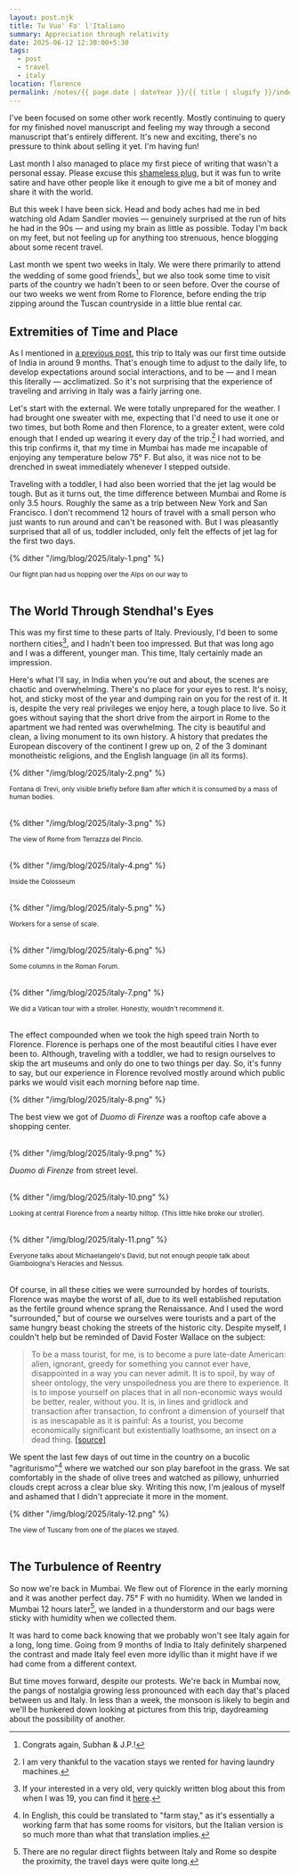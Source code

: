 ```yaml
---
layout: post.njk
title: Tu Vuo' Fa' l'Italiano
summary: Appreciation through relativity
date: 2025-06-12 12:30:00+5:30
tags:
  - post
  - travel
  - italy
location: florence
permalink: /notes/{{ page.date | dateYear }}/{{ title | slugify }}/index.html
---
```


I've been focused on some other work recently. Mostly continuing to query for my finished novel manuscript and feeling my way through a second manuscript that's entirely different. It's new and exciting, there's no pressure to think about selling it yet. I'm having fun!

Last month I also managed to place my first piece of writing that wasn't a personal essay. Please excuse this [shameless plug](https://www.mcsweeneys.net/articles/artificial-intelligence-could-never-do-my-job-because-it-cant-microdose-ketamine-before-board-meetings), but it was fun to write satire and have other people like it enough to give me a bit of money and share it with the world.

But this week I have been sick. Head and body aches had me in bed watching old Adam Sandler movies — genuinely surprised at the run of hits he had in the 90s — and using my brain as little as possible. Today I'm back on my feet, but not feeling up for anything too strenuous, hence blogging about some recent travel.

Last month we spent two weeks in Italy. We were there primarily to attend the wedding of some good friends[^1], but we also took some time to visit parts of the country we hadn't been to or seen before. Over the course of our two weeks we went from Rome to Florence, before ending the trip zipping around the Tuscan countryside in a little blue rental car.

## Extremities of Time and Place

As I mentioned in [a previous post](/notes/2025/goa-and-thekkady/), this trip to Italy was our first time outside of India in around 9 months. That's enough time to adjust to the daily life, to develop expectations around social interactions, and to be — and I mean this literally — acclimatized. So it's not surprising that the experience of traveling and arriving in Italy was a fairly jarring one.

Let's start with the external. We were totally unprepared for the weather. I had brought one sweater with me, expecting that I'd need to use it one or two times, but both Rome and then Florence, to a greater extent, were cold enough that I ended up wearing it every day of the trip.[^2] I had worried, and this trip confirms it, that my time in Mumbai has made me incapable of enjoying any temperature below 75° F. But also, it was nice not to be drenched in sweat immediately whenever I stepped outside.

Traveling with a toddler, I had also been worried that the jet lag would be tough. But as it turns out, the time difference between Mumbai and Rome is only 3.5 hours. Roughly the same as a trip between New York and San Francisco. I don't recommend 12 hours of travel with a small person who just wants to run around and can't be reasoned with. But I was pleasantly surprised that all of us, toddler included, only felt the effects of jet lag for the first two days.

{% dither "/img/blog/2025/italy-1.png" %}
<div class="center-text"><small>Our flight plan had us hopping over the Alps on our way to</small></div><br />

## The World Through Stendhal's Eyes

This was my first time to these parts of Italy. Previously, I'd been to some northern cities[^3], and I hadn't been too impressed. But that was long ago and I was a different, younger man. This time, Italy certainly made an impression.

Here's what I'll say, in India when you're out and about, the scenes are chaotic and overwhelming. There's no place for your eyes to rest. It's noisy, hot, and sticky most of the year and dumping rain on you for the rest of it. It is, despite the very real privileges we enjoy here, a tough place to live. So it goes without saying that the short drive from the airport in Rome to the apartment we had rented was overwhelming. The city is beautiful and clean, a living monument to its own history. A history that predates the European discovery of the continent I grew up on, 2 of the 3 dominant monotheistic religions, and the English language (in all its forms).

{% dither "/img/blog/2025/italy-2.png" %}
<div class="center-text"><small>Fontana di Trevi, only visible briefly before 8am after which it is consumed by a mass of human bodies.</small></div><br />

{% dither "/img/blog/2025/italy-3.png" %}
<div class="center-text"><small>The view of Rome from Terrazza del Pincio.</small></div><br />

{% dither "/img/blog/2025/italy-4.png" %}
<div class="center-text"><small>Inside the Colosseum</small></div><br />

{% dither "/img/blog/2025/italy-5.png" %}
<div class="center-text"><small>Workers for a sense of scale.</small></div><br />

{% dither "/img/blog/2025/italy-6.png" %}
<div class="center-text"><small>Some columns in the Roman Forum.</small></div><br />

{% dither "/img/blog/2025/italy-7.png" %}
<div class="center-text"><small>We did a Vatican tour with a stroller. Honestly, wouldn't recommend it.</small></div><br />

The effect compounded when we took the high speed train North to Florence. Florence is perhaps one of the most beautiful cities I have ever been to. Although, traveling with a toddler, we had to resign ourselves to skip the art museums and only do one to two things per day. So, it's funny to say, but our experience in Florence revolved mostly around which public parks we would visit each morning before nap time.

{% dither "/img/blog/2025/italy-8.png" %}
<div class="center-text">The best view we got of <em>Duomo di Firenze</em> was a rooftop cafe above a shopping center.<small></small></div><br />

{% dither "/img/blog/2025/italy-9.png" %}
<div class="center-text"><em>Duomo di Firenze</em> from street level.<small></small></div><br />

{% dither "/img/blog/2025/italy-10.png" %}
<div class="center-text"><small>Looking at central Florence from a nearby hilltop. (This little hike broke our stroller).</small></div><br />

{% dither "/img/blog/2025/italy-11.png" %}
<div class="center-text"><small>Everyone talks about Michaelangelo's David, but not enough people talk about Giambologna's Heracles and Nessus.</small></div><br />

Of course, in all these cities we were surrounded by hordes of tourists. Florence was maybe the worst of all, due to its well established reputation as the fertile ground whence sprang the Renaissance. And I used the word "surrounded," but of course we ourselves were tourists and a part of the same hungry beast choking the streets of the historic city. Despite myself, I couldn't help but be reminded of David Foster Wallace on the subject:

> To be a mass tourist, for me, is to become a pure late-date American: alien, ignorant, greedy for something you cannot ever have, disappointed in a way you can never admit. It is to spoil, by way of sheer ontology, the very unspoiledness you are there to experience. It is to impose yourself on places that in all non-economic ways would be better, realer, without you. It is, in lines and gridlock and transaction after transaction, to confront a dimension of yourself that is as inescapable as it is painful: As a tourist, you become economically significant but existentially loathsome, an insect on a dead thing. [[source]](https://www.goodreads.com/quotes/9551923-as-i-see-it-it-probably-really-is-good-for)

We spent the last few days of out time in the country on a bucolic "agriturismo"[^4] where we watched our son play barefoot in the grass. We sat comfortably in the shade of olive trees and watched as pillowy, unhurried clouds crept across a clear blue sky. Writing this now, I'm jealous of myself and ashamed that I didn't appreciate it more in the moment.

{% dither "/img/blog/2025/italy-12.png" %}
<div class="center-text"><small>The view of Tuscany from one of the places we stayed.</small></div><br />

## The Turbulence of Reentry

So now we're back in Mumbai. We flew out of Florence in the early morning and it was another perfect day. 75° F with no humidity. When we landed in Mumbai 12 hours later[^5], we landed in a thunderstorm and our bags were sticky with humidity when we collected them.

It was hard to come back knowing that we probably won't see Italy again for a long, long time. Going from 9 months of India to Italy definitely sharpened the contrast and made Italy feel even more idyllic than it might have if we had come from a different context.

But time moves forward, despite our protests. We're back in Mumbai now, the pangs of nostalgia growing less pronounced with each day that's placed between us and Italy. In less than a week, the monsoon is likely to begin and we'll be hunkered down looking at pictures from this trip, daydreaming about the possibility of another.


[^1]: Congrats again, Subhan & J.P.!
[^2]: I am very thankful to the vacation stays we rented for having laundry machines.
[^3]: If your interested in a very old, very quickly written blog about this from when I was 19, you can find it [here](notes/2009/europe-has-been-conquered/).
[^4]: In English, this could be translated to "farm stay," as it's essentially a working farm that has some rooms for visitors, but the Italian version is so much more than what that translation implies.
[^5]: There are no regular direct flights between Italy and Rome so despite the proximity, the travel days were quite long.
